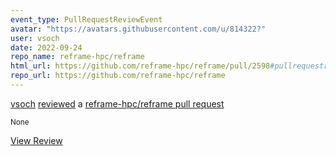 ```yaml
---
event_type: PullRequestReviewEvent
avatar: "https://avatars.githubusercontent.com/u/814322?"
user: vsoch
date: 2022-09-24
repo_name: reframe-hpc/reframe
html_url: https://github.com/reframe-hpc/reframe/pull/2598#pullrequestreview-1119137650
repo_url: https://github.com/reframe-hpc/reframe
---
```


<a href='https://github.com/vsoch' target='_blank'>vsoch</a> <a href='https://github.com/reframe-hpc/reframe/pull/2598#pullrequestreview-1119137650' target='_blank'>reviewed</a> a <a href='https://github.com/reframe-hpc/reframe/pull/2598' target='_blank'>reframe-hpc/reframe pull request</a>

<small>None</small>

<a href='https://github.com/reframe-hpc/reframe/pull/2598#pullrequestreview-1119137650' target='_blank'>View Review</a>